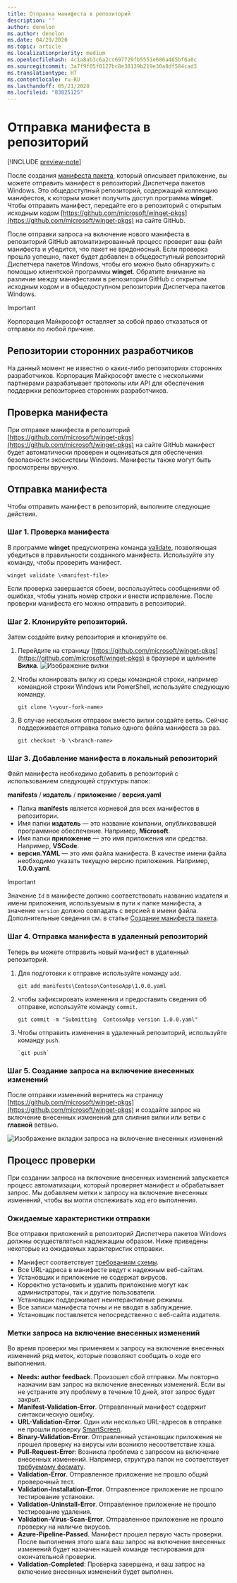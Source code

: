 ```yaml
---
title: Отправка манифеста в репозиторий
description: ''
author: denelon
ms.author: denelon
ms.date: 04/29/2020
ms.topic: article
ms.localizationpriority: medium
ms.openlocfilehash: 4c1a8ab3c6a2cc697729fb5551e686a465bf6a0c
ms.sourcegitcommit: 3a7f9f05f0127bc8e38139b219e30a8df584cad3
ms.translationtype: HT
ms.contentlocale: ru-RU
ms.lasthandoff: 05/21/2020
ms.locfileid: "83825125"
---
```

# <a name="submit-your-manifest-to-the-repository"></a>Отправка манифеста в репозиторий

[!INCLUDE [preview-note](../../includes/package-manager-preview.md)]

После создания [манифеста пакета](manifest.md), который описывает приложение, вы можете отправить манифест в репозиторий Диспетчера пакетов Windows. Это общедоступный репозиторий, содержащий коллекцию манифестов, к которым может получить доступ программа **winget**. Чтобы отправить манифест, передайте его в репозиторий с открытым исходным кодом [https://github.com/microsoft/winget-pkgs](https://github.com/microsoft/winget-pkgs) на сайте GitHub.

После отправки запроса на включение нового манифеста в репозиторий GitHub автоматизированный процесс проверит ваш файл манифеста и убедится, что пакет не вредоносный. Если проверка прошла успешно, пакет будет добавлен в общедоступный репозиторий Диспетчера пакетов Windows, чтобы его можно было обнаружить с помощью клиентской программы **winget**. Обратите внимание на различие между манифестами в репозитории GitHub с открытым исходным кодом и в общедоступном репозитории Диспетчера пакетов Windows.

> [!IMPORTANT]
> Корпорация Майкрософт оставляет за собой право отказаться от отправки по любой причине.

## <a name="third-party-repositories"></a>Репозитории сторонних разработчиков

На данный момент не известно о каких-либо репозиториях сторонних разработчиков. Корпорация Майкрософт вместе с несколькими партнерами разрабатывает протоколы или API для обеспечения поддержки репозиториев сторонних разработчиков.

## <a name="manifest-validation"></a>Проверка манифеста

При отправке манифеста в репозиторий [https://github.com/microsoft/winget-pkgs](https://github.com/microsoft/winget-pkgs) на сайте GitHub манифест будет автоматически проверен и оцениваться для обеспечения безопасности экосистемы Windows. Манифесты также могут быть просмотрены вручную.

## <a name="how-to-submit-your-manifest"></a>Отправка манифеста

Чтобы отправить манифест в репозиторий, выполните следующие действия.

### <a name="step-1-validate-your-manifest"></a>Шаг 1. Проверка манифеста

В программе **winget** предусмотрена команда [validate](..\winget\validate.md), позволяющая убедиться в правильности созданного манифеста. Используйте эту команду, чтобы проверить манифест.

```CMD
winget validate \<manifest-file>
```

Если проверка завершается сбоем, воспользуйтесь сообщениями об ошибках, чтобы узнать номер строки и внести исправление. После проверки манифеста его можно отправить в репозиторий.

### <a name="step-2-clone-the-repository"></a>Шаг 2. Клонируйте репозиторий.

Затем создайте вилку репозитория и клонируйте ее.

1. Перейдите на страницу [https://github.com/microsoft/winget-pkgs](https://github.com/microsoft/winget-pkgs) в браузере и щелкните **Вилка**.
    ![Изображение вилки](images\fork.png)

2. Чтобы клонировать вилку из среды командной строки, например командной строки Windows или PowerShell, используйте следующую команду.
    ```CMD
    git clone \<your-fork-name>
    ```

 3. В случае нескольких отправок вместо вилки создайте ветвь. Сейчас поддерживается отправка только одного файла манифеста за раз.
    ```CMD
    git checkout -b \<branch-name>
    ```

### <a name="step-3-add-your-manifest-to-the-local-repository"></a>Шаг 3. Добавление манифеста в локальный репозиторий

Файл манифеста необходимо добавить в репозиторий с использованием следующей структуры папок:

**manifests** / **издатель** / **приложение** / **версия.yaml**

* Папка **manifests** является корневой для всех манифестов в репозитории.
* Имя папки **издатель** — это название компании, опубликовавшей программное обеспечение. Например, **Microsoft**.
* Имя папки **приложение** — это имя приложения или средства. Например, **VSCode**.
* **версия.YAML** — это имя файла манифеста. В качестве имени файла необходимо указать текущую версию приложения. Например, **1.0.0.yaml**.

>[!IMPORTANT]
> Значение `Id` в манифесте должно соответствовать названию издателя и имени приложения, используемым в пути к папке манифеста, а значение `version` должно совпадать с версией в имени файла. Дополнительные сведения см. в статье [Создание манифеста пакета](manifest.md#tips-and-best-practices).

### <a name="step-4-submit-your-manifest-to-the-remote-repository"></a>Шаг 4. Отправка манифеста в удаленный репозиторий

Теперь вы можете отправить новый манифест в удаленный репозиторий.

1. Для подготовки к отправке используйте команду `add`.
    ```CMD
    git add manifests\Contoso\ContosoApp\1.0.0.yaml
    ```

2. чтобы зафиксировать изменения и предоставить сведения об отправке, используйте команду `commit`.
    ```CMD
    git commit -m "Submitting  ContosoApp version 1.0.0.yaml"
    ```

3. Чтобы отправить изменения в удаленный репозиторий, используйте команду `push`.
    ```CMD
    `git push`
    ```

### <a name="step-5-create-a-pull-request"></a>Шаг 5. Создание запроса на включение внесенных изменений

После отправки изменений вернитесь на страницу [https://github.com/microsoft/winget-pkgs](https://github.com/microsoft/winget-pkgs) и создайте запрос на включение внесенных изменений для слияния вилки или ветви с **главной** ветвью.

![Изображение вкладки запроса на включение внесенных изменений](images\pull-request.png)

## <a name="validation-process"></a>Процесс проверки

При создании запроса на включение внесенных изменений запускается процесс автоматизации, который проверяет манифест и обрабатывает запрос. Мы добавляем метки к запросу на включение внесенных изменений, чтобы вы могли отслеживать ход его выполнения.

### <a name="submission-expectations"></a>Ожидаемые характеристики отправки

Все отправки приложений в репозиторий Диспетчера пакетов Windows должны осуществляться надлежащим образом. Ниже приведены некоторые из ожидаемых характеристик отправки.

* Манифест соответствует [требованиям схемы](manifest.md#manifest-contents).
* Все URL-адреса в манифесте ведут к надежным веб-сайтам.
* Установщик и приложение не содержат вирусов.
* Корректно установить и удалить приложение могут как администраторы, так и другие пользователи.
* Установщик поддерживает неинтерактивные режимы.
* Все записи манифеста точны и не вводят в заблуждение.
* Установщик поставляется непосредственно с веб-сайта издателя.

### <a name="pull-request-labels"></a>Метки запроса на включение внесенных изменений

Во время проверки мы применяем к запросу на включение внесенных изменений ряд меток, которые позволяют сообщать о ходе его выполнения.

* **Needs: author feedback**. Произошел сбой отправки. Мы повторно назначим вам запрос на включение внесенных изменений. Если вы не устраните эту проблему в течение 10 дней, этот запрос будет закрыт.
* **Manifest-Validation-Error**. Отправленный манифест содержит синтаксическую ошибку.
* **URL-Validation-Error**. Один или несколько URL-адресов в отправке не прошли проверку [SmartScreen](https://docs.microsoft.com/windows/security/threat-protection/microsoft-defender-smartscreen/microsoft-defender-smartscreen-overview).
* **Binary-Validation-Error**. Отправленный установщик приложения не прошел проверку на вирусы или возникло несоответствие хэша.
* **Pull-Request-Error**: Возникла проблема с запросом на включение внесенных изменений. Например, структура папок не соответствует [требуемому формату](#step-3-add-your-manifest-to-the-local-repository).
* **Validation-Error**. Отправленное приложение не прошло общий проверочный тест.
* **Validation-Installation-Error**. Отправленное приложение не прошло тестирование установки.
* **Validation-Uninstall-Error**. Отправленное приложение не прошло тестирование удаления.
* **Validation-Virus-Scan-Error**. Отправленное приложение не прошло проверку на наличие вирусов.
* **Azure-Pipeline-Passed**. Манифест прошел первую часть проверки. После выполнения этого шага ваш запрос на включение внесенных изменений будет назначен нашей команде тестирования для окончательной проверки.
* **Validation-Completed**: Проверка завершена, и ваш запрос на включение внесенных изменений будет выполнен.

